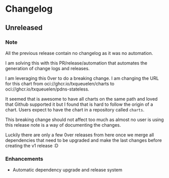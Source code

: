 # Changelog

## Unreleased

### Note

All the previous release contain no changelog as it was no automation.

I am solving this with this PR/release/automation that automates the
generation of change logs and releases.

I am leveraging this 0ver to do a breaking change. I am changing the
URL for this chart from oci://ghcr.io/txqueuelen/charts to
oci://ghcr.io/txqueuelen/pdns-stateless.

It seemed that is awesome to have all charts on the same path and loved
that Github supported it but I found that is hard to follow the origin
of a chart. Users expect to have the chart in a repository called
`charts`.

This breaking change should not affect too much as almost no user is
using this release note is a way of documenting the changes.

Luckily there are only a few 0ver releases from here once we merge all
dependencies that need to be upgraded and make the last changes before
creating the v1 release :D

### Enhancements
- Automatic dependency upgrade and release system
